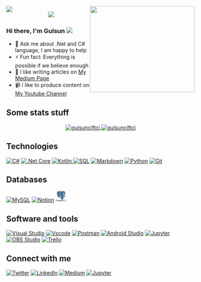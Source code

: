 <img align="right" src="https://media.giphy.com/media/13HBDT4QSTpveU/giphy.gif" width="280" height="230"  />

<img align="left" src="https://visitor-badge.laobi.icu/badge?page_id=gulsunciftci.gulsunciftci">
<p align="center">
    <img src="https://readme-typing-svg.herokuapp.com/?lines=Hello!+👋;Nice+to+see+you+🧡&center=true&size=25">
</p>

### Hi there, I'm Gulsun <img src="https://user-images.githubusercontent.com/42378118/110234147-e3259600-7f4e-11eb-95be-0c4047144dea.gif" width="30"> 

<!--
**gulsunciftci/GulsunCiftci** is a ✨ _special_ ✨ repository because its `README.md` (this file) appears on your GitHub profile.

Here are some ideas to get you started:

- 🔭 I’m currently working on ...
- 🌱 I’m currently learning ...
- 👯 I’m looking to collaborate on ...
- 🤔 I’m looking for help with ...
- 💬 Ask me about ...
- 📫 How to reach me: ...
- 😄 Pronouns: ...
- ⚡ Fun fact: ...
-->

- 💬 Ask me about .Net and C# language, I am happy to help
- ⚡ Fun fact: Everything is possible if we believe enough
- 📝 I like writing articles on [My Medium Page](https://medium.com/@gulsunciftci) 
- 📹 I like to produce content on [My Youtube Channel](https://www.youtube.com/@gulsunciftci) 
## Some stats stuff
<p align="center">
	<a href="https://github.com/gulsunciftci">
		  <img height="165em" align="center" src="https://github-readme-stats.vercel.app/api?username=gulsunciftci&show_icons=true&locale=en&include_all_commits=true&count_private=true" alt="gulsunciftci"/>
		  <img height="165em" align="center" src="https://github-readme-stats.vercel.app/api/top-langs?username=gulsunciftci&show_icons=true&locale=en&layout=compact&langs_count=8" alt="gulsunciftci"/>
	</a>
</p>

## Technologies

<p>
    <a href="https://docs.microsoft.com/en-us/dotnet/csharp/"><img alt="C#" src="https://seeklogo.com/images/C/c-sharp-c-logo-02F17714BA-seeklogo.com.png" width="27" height="30"></a>
     <a href="https://dotnet.microsoft.com/"><img alt=".Net Core" src="https://upload.wikimedia.org/wikipedia/commons/thumb/e/ee/.NET_Core_Logo.svg/1200px-.NET_Core_Logo.svg.png" width="30" height="30" ></a>
    <a href="https://developer.android.com/kotlin?hl=tr"><img alt="Kotlin" src="https://upload.wikimedia.org/wikipedia/commons/7/74/Kotlin_Icon.png" width="30" height="30" > 
 </a>
    <a href="https://www.w3schools.com/sql/"><img alt="SQL" src="https://upload.wikimedia.org/wikipedia/commons/6/6f/Sql_database_shortcut_icon.png" width="40" height="40"></a>
    <a href="https://www.markdownguide.org/"><img alt="Markdown" src="https://upload.wikimedia.org/wikipedia/commons/e/ee/Markdown-blue-solid.svg" width="30" height="30"></a>
    <a href="https://www.python.org/"><img alt="Python" src="https://upload.wikimedia.org/wikipedia/commons/c/c3/Python-logo-notext.svg" width="30" height="30" ></a>
    <a href="https://git-scm.com/" ><img alt="Git" src="https://www.vectorlogo.zone/logos/git-scm/git-scm-icon.svg" width="30" height="30"></a>
</p>

## Databases 

<p>
    <a href="https://www.mysql.com/"><img alt="MySQL" src="https://upload.wikimedia.org/wikipedia/commons/0/0a/MySQL_textlogo.svg" width="30" height="30"></a>
    <a href="https://www.notion.so/"><img alt="Notion" src="https://upload.wikimedia.org/wikipedia/commons/e/e9/Notion-logo.svg" width="30" height="30"></a>
    <a href="https://www.postgresql.org"><img alt="PostgreSQL" src="https://raw.githubusercontent.com/devicons/devicon/master/icons/postgresql/postgresql-original-wordmark.svg" width="30" height="30"></a>
</p>

## Software and tools

<p>
    <a href="https://visualstudio.microsoft.com/tr/"><img alt="Visual Studio" src="https://upload.wikimedia.org/wikipedia/commons/5/5f/Visual_Studio_Logo_%282013-2017%29.svg" width="30" height="30"></a>
    <a href="https://code.visualstudio.com/"><img alt="Vscode" src="https://upload.wikimedia.org/wikipedia/commons/thumb/9/9a/Visual_Studio_Code_1.35_icon.svg/1024px-Visual_Studio_Code_1.35_icon.svg.png" width="30" height="30"></a>
  <a href="https://postman.com"><img alt="Postman" src="https://www.vectorlogo.zone/logos/getpostman/getpostman-icon.svg"  width="30" height="30"></a>
  <a href="https://developer.android.com/studio"><img alt="Android Studio" src="https://upload.wikimedia.org/wikipedia/commons/9/95/Android_Studio_Icon_3.6.svg" width="30" height="30"></a>
  <a href="https://jupyter.org/ "><img alt="Jupyter" src="https://upload.wikimedia.org/wikipedia/commons/3/38/Jupyter_logo.svg" width="30" height="30"></a>
  <a href="https://obsproject.com/"><img alt="OBS Studio" src="https://upload.wikimedia.org/wikipedia/commons/1/14/Open_Broadcaster_Software_Logo.png" width="30" height="30"></a>
  <a href="https://trello.com/"><img alt="Trello" src="https://cdn.iconscout.com/icon/free/png-512/trello-6-569395.png" width="30" height="30"></a>
</p>

## Connect with me

  <a href="https://twitter.com/gulsunnciftci"><img alt="Twitter" src="https://upload.wikimedia.org/wikipedia/commons/6/6f/Logo_of_Twitter.svg" width="30" height="30"></a>
  <a href="https://www.linkedin.com/in/gulsunciftci"><img alt="LinkedIn" src="https://upload.wikimedia.org/wikipedia/commons/e/e9/Linkedin_icon.svg" width="30" height="30"></a>
  <a href="https://medium.com/@gulsunciftci"><img alt="Medium" src="https://upload.wikimedia.org/wikipedia/commons/e/ec/Medium_logo_Monogram.svg" width="30" height="30"></a>
  <a href="mailto:gulsunnciftci@gmail.com"><img alt="Jupyter" src="https://upload.wikimedia.org/wikipedia/commons/7/7e/Gmail_icon_%282020%29.svg" width="30" height="30"></a>


